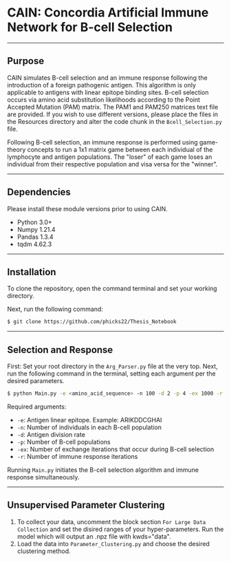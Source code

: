 # CAIN: Concordia Artificial Immune Network for B-cell Selection 
_________________
## Purpose
CAIN simulates B-cell selection and an immune response following the introduction of a 
foreign pathogenic antigen. This algorithm is only applicable to antigens with linear
epitope binding sites. B-cell selection occurs via amino acid substitution likelihoods 
according to the Point Accepted Mutation (PAM) matrix. The PAM1 and PAM250 matrices text file are 
provided. If you wish to use different versions, please place the files in the Resources 
directory and alter the code chunk in the `Bcell_Selection.py` file.

Following B-cell selection, an immune response is performed using game-theory concepts to
run a 1x1 matrix game between each individual of the lymphocyte and antigen populations.
The "loser" of each game loses an individual from their respective population and visa versa
for the "winner". 

_________________
## Dependencies
Please install these module versions prior to using CAIN.
- Python 3.0+
- Numpy 1.21.4
- Pandas 1.3.4
- tqdm 4.62.3

________________
## Installation
To clone the repository, open the command terminal and set your working directory.

Next, run the following command:
```bash
$ git clone https://github.com/phicks22/Thesis_Notebook
```
________________
## Selection and Response
First: Set your root directory in the `Arg_Parser.py` file at the very top.
Next, run the following command in the terminal, setting each argument per the desired parameters.
```bash
$ python Main.py -e <amino_acid_sequence> -n 100 -d 2 -p 4 -ex 1000 -r 10
```
Required arguments:
* `-e`: Antigen linear epitope. Example: ARIKDDCGHAI
* `-n`: Number of individuals in each B-cell population
* `-d`: Antigen division rate
* `-p`: Number of B-cell populations
* `-ex`: Number of exchange iterations that occur during B-cell selection
* `-r`: Number of immune response iterations

Running `Main.py` initiates the B-cell selection algorithm and immune response simultaneously.

________________
## Unsupervised Parameter Clustering
1) To collect your data, uncomment the block section `For Large Data Collection` and set the disired
ranges of your hyper-parameters. Run the model which will output an .npz file with kwds="data".
2) Load the data into `Parameter_Clustering.py` and choose the desired clustering method.
